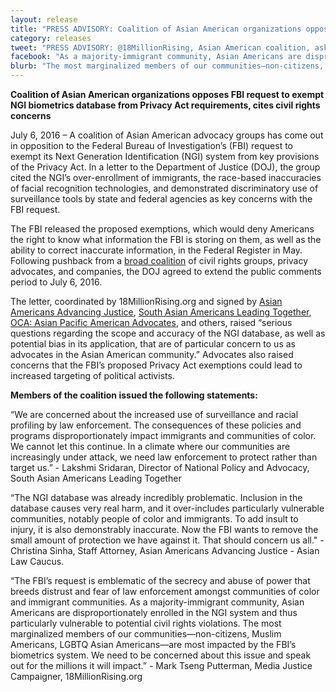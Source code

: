 ```yaml
---
layout: release
title: "PRESS ADVISORY: Coalition of Asian American organizations opposes FBI request to exempt NGI biometrics database from Privacy Act requirements, cites civil rights concerns"
category: releases
tweet: "PRESS ADVISORY: @18MillionRising, Asian American coalition, ask DOJ to #StopSecretBiometrics"
facebook: "As a majority-immigrant community, Asian Americans are disproportionately enrolled in the FBI's NGI system and thus particularly vulnerable to potential civil rights violations. We need to be concerned about this issue and speak out for the millions it will impact."
blurb: "The most marginalized members of our communities—non-citizens, Muslim Americans, LGBTQ Asian Americans—are most impacted by the FBI’s biometrics system. We need to be concerned about this issue and speak out for the millions it will impact."
---
```


<b>Coalition of Asian American organizations opposes FBI request to exempt NGI biometrics database from Privacy Act requirements, cites civil rights concerns</b>

July 6, 2016 – A coalition of Asian American advocacy groups has come out in opposition to the Federal Bureau of Investigation’s (FBI) request to exempt its Next Generation Identification (NGI) system from key provisions of the Privacy Act. In a letter to the Department of Justice (DOJ), the group cited the NGI’s over-enrollment of immigrants, the race-based inaccuracies of facial recognition technologies, and demonstrated discriminatory use of surveillance tools by state and federal agencies as key concerns with the FBI request. 

The FBI released the proposed exemptions, which would deny Americans the right to know what information the FBI is storing on them, as well as the ability to correct inaccurate information, in the Federal Register in May. Following pushback from a <a href="https://www.washingtonpost.com/world/national-security/fbi-wants-to-exempt-its-huge-fingerprint-and-photo-database-from-privacy-protections/2016/05/31/6c1cda04-244b-11e6-8690-f14ca9de2972_story.html">broad coalition</a> of civil rights groups, privacy advocates, and companies, the DOJ agreed to extend the public comments period to July 6, 2016. 

The letter, coordinated by 18MillionRising.org and signed by <a href="http://www.advancingjustice-aajc.org/">Asian Americans Advancing Justice</a>, <a href="http://www.saalt.org">South Asian Americans Leading Together</a>, <a href="http://www.ocanational.org/">OCA: Asian Pacific American Advocates</a>, and others, raised “serious questions regarding the scope and accuracy of the NGI database, as well as potential bias in its application, that are of particular concern to us as advocates in the Asian American community.” Advocates also raised concerns that the FBI’s proposed Privacy Act exemptions could lead to increased targeting of political activists.         

<b>Members of the coalition issued the following statements:</b> 

“We are concerned about the increased use of surveillance and racial profiling by law enforcement. The consequences of these policies and programs disproportionately impact immigrants and communities of color. We cannot let this continue. In a climate where our communities are increasingly under attack, we need law enforcement to protect rather than target us.” - Lakshmi Sridaran, Director of National Policy and Advocacy, South Asian Americans Leading Together

“The NGI database was already incredibly problematic. Inclusion in the database causes very real harm, and it over-includes particularly vulnerable communities, notably people of color and immigrants. To add insult to injury, it is also demonstrably inaccurate. Now the FBI wants to remove the small amount of protection we have against it. That should concern us all." - Christina Sinha, Staff Attorney, Asian Americans Advancing Justice - Asian Law Caucus.

“The FBI’s request is emblematic of the secrecy and abuse of power that breeds distrust and fear of law enforcement amongst communities of color and immigrant communities. As a majority-immigrant community, Asian Americans are disproportionately enrolled in the NGI system and thus particularly vulnerable to potential civil rights violations. The most marginalized members of our communities—non-citizens, Muslim Americans, LGBTQ Asian Americans—are most impacted by the FBI’s biometrics system. We need to be concerned about this issue and speak out for the millions it will impact.” - Mark Tseng Putterman, Media Justice Campaigner, 18MillionRising.org